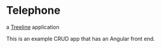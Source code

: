 # Telephone

a [Treeline](http://treeline.io) application

This is an example CRUD app that has an Angular front end.

